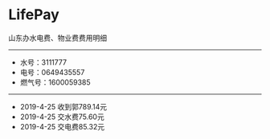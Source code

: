 # LifePay
山东办水电费、物业费费用明细
***
* 水号：3111777
* 电号：0649435557
* 燃气号：1600059385
***
* 2019-4-25 收到郭789.14元
* 2019-4-25 交水费75.60元
* 2019-4-25 交电费85.32元
